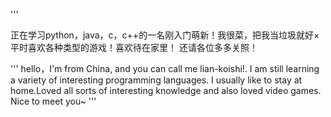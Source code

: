 '''

正在学习python，java，c，c++的一名刚入门萌新！我很菜，把我当垃圾就好×
平时喜欢各种类型的游戏！喜欢待在家里！
还请各位多多关照！

'''
hello，I'm from China, and you can call me lian-koishi!.
I am still learning a variety of interesting programming languages.
I usually like to stay at home.Loved all sorts of interesting knowledge and also loved video games.
Nice to meet you~
'''
